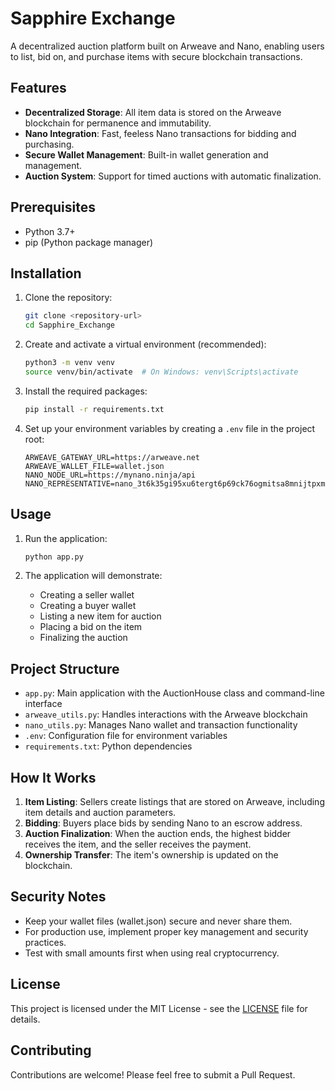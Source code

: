 # Sapphire Exchange

A decentralized auction platform built on Arweave and Nano, enabling users to list, bid on, and purchase items with secure blockchain transactions.

## Features

- **Decentralized Storage**: All item data is stored on the Arweave blockchain for permanence and immutability.
- **Nano Integration**: Fast, feeless Nano transactions for bidding and purchasing.
- **Secure Wallet Management**: Built-in wallet generation and management.
- **Auction System**: Support for timed auctions with automatic finalization.

## Prerequisites

- Python 3.7+
- pip (Python package manager)

## Installation

1. Clone the repository:
   ```bash
   git clone <repository-url>
   cd Sapphire_Exchange
   ```

2. Create and activate a virtual environment (recommended):
   ```bash
   python3 -m venv venv
   source venv/bin/activate  # On Windows: venv\Scripts\activate
   ```

3. Install the required packages:
   ```bash
   pip install -r requirements.txt
   ```

4. Set up your environment variables by creating a `.env` file in the project root:
   ```
   ARWEAVE_GATEWAY_URL=https://arweave.net
   ARWEAVE_WALLET_FILE=wallet.json
   NANO_NODE_URL=https://mynano.ninja/api
   NANO_REPRESENTATIVE=nano_3t6k35gi95xu6tergt6p69ck76ogmitsa8mnijtpxm9fkcm736xtoncuohr3
   ```

## Usage

1. Run the application:
   ```bash
   python app.py
   ```

2. The application will demonstrate:
   - Creating a seller wallet
   - Creating a buyer wallet
   - Listing a new item for auction
   - Placing a bid on the item
   - Finalizing the auction

## Project Structure

- `app.py`: Main application with the AuctionHouse class and command-line interface
- `arweave_utils.py`: Handles interactions with the Arweave blockchain
- `nano_utils.py`: Manages Nano wallet and transaction functionality
- `.env`: Configuration file for environment variables
- `requirements.txt`: Python dependencies

## How It Works

1. **Item Listing**: Sellers create listings that are stored on Arweave, including item details and auction parameters.
2. **Bidding**: Buyers place bids by sending Nano to an escrow address.
3. **Auction Finalization**: When the auction ends, the highest bidder receives the item, and the seller receives the payment.
4. **Ownership Transfer**: The item's ownership is updated on the blockchain.

## Security Notes

- Keep your wallet files (wallet.json) secure and never share them.
- For production use, implement proper key management and security practices.
- Test with small amounts first when using real cryptocurrency.

## License

This project is licensed under the MIT License - see the [LICENSE](LICENSE) file for details.

## Contributing

Contributions are welcome! Please feel free to submit a Pull Request.

